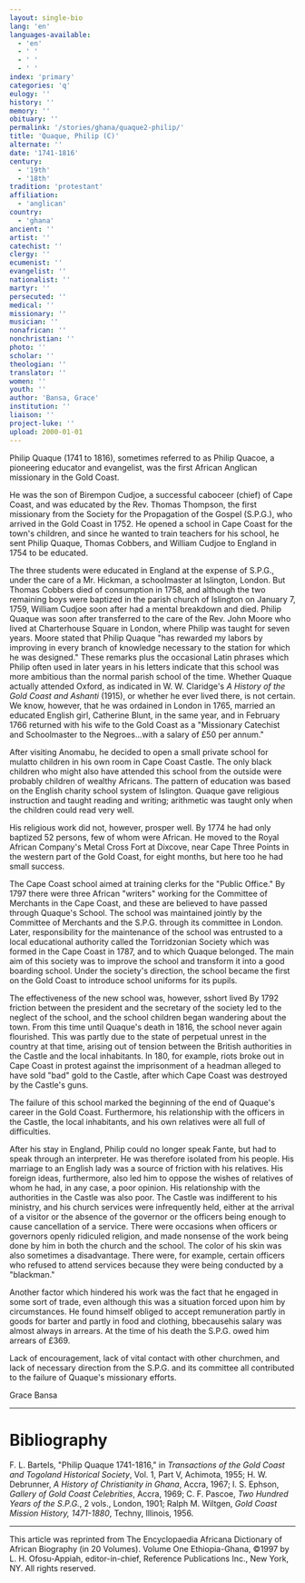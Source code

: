 ```yaml
---
layout: single-bio
lang: 'en'
languages-available:
  - 'en'
  - ' '
  - ' '
  - ' '
index: 'primary'
categories: 'q'
eulogy: ''
history: ''
memory: ''
obituary: ''
permalink: '/stories/ghana/quaque2-philip/'
title: 'Quaque, Philip (C)'
alternate: ''
date: '1741-1816'
century:
  - '19th'
  - '18th'
tradition: 'protestant'
affiliation:
  - 'anglican'
country:
  - 'ghana'
ancient: ''
artist: ''
catechist: ''
clergy: ''
ecumenist: ''
evangelist: ''
nationalist: ''
martyr: ''
persecuted: ''
medical: ''
missionary: ''
musician: ''
nonafrican: ''
nonchristian: ''
photo: ''
scholar: ''
theologian: ''
translator: ''
women: ''
youth: ''
author: 'Bansa, Grace'
institution: ''
liaison: ''
project-luke: ''
upload: 2000-01-01
---
```



Philip Quaque (1741 to 1816), sometimes referred to as Philip Quacoe, a pioneering educator and evangelist, was the first African Anglican missionary in the Gold Coast.

He was the son of Birempon Cudjoe, a successful caboceer (chief) of Cape Coast, and was educated by the Rev. Thomas Thompson, the first missionary from the Society for the Propagation of the Gospel (S.P.G.), who arrived in the Gold Coast in 1752. He opened a school in Cape Coast for the town's children, and since he wanted to train teachers for his school, he sent Philip Quaque, Thomas Cobbers, and William Cudjoe to England in 1754 to be educated.

The three students were educated in England at the expense of S.P.G., under the care of a Mr. Hickman, a schoolmaster at Islington, London. But Thomas Cobbers died of consumption in 1758, and although the two remaining boys were baptized in the parish church of Islington on January 7, 1759, William Cudjoe soon after had a mental breakdown and died. Philip Quaque was soon after transferred to the care of the Rev. John Moore who lived at Charterhouse Square in London, where Philip was taught for seven years. Moore stated that Philip Quaque "has rewarded my labors by improving in every branch of knowledge necessary to the station for which he was designed." These remarks plus the occasional Latin phrases which Philip often used in later years in his letters indicate that this school was more ambitious than the normal parish school of the time. Whether Quaque actually attended Oxford, as indicated in W. W. Claridge's *A History of the Gold Coast and Ashanti* (1915), or whether he ever lived there, is not certain. We know, however, that he was ordained in London in 1765, married an educated English girl, Catherine Blunt, in the same year, and in February 1766 returned with his wife to the Gold Coast as a "Missionary Catechist and Schoolmaster to the Negroes...with a salary of &#163;50 per annum."

After visiting Anomabu, he decided to open a small private school for mulatto children in his own room in Cape Coast Castle. The only black children who might also have attended this school from the outside were probably children of wealthy Africans. The pattern of education was based on the English charity school system of Islington. Quaque gave religious instruction and taught reading and writing; arithmetic was taught only when the children could read very well.

His religious work did not, however, prosper well. By 1774 he had only baptized 52 persons, few of whom were African. He moved to the Royal African Company's Metal Cross Fort at Dixcove, near Cape Three Points in the western part of the Gold Coast, for eight months, but here too he had small success.

The Cape Coast school aimed at training clerks for the "Public Office." By 1797 there were three African "writers" working for the Committee of Merchants in the Cape Coast, and these are believed to have passed through Quaque's School. The school was maintained jointly by the Committee of Merchants and the S.P.G. through its committee in London. Later, responsibility for the maintenance of the school was entrusted to a local educational authority called the Torridzonian Society which was formed in the Cape Coast in 1787, and to which Quaque belonged. The main aim of this society was to improve the school and transform it into a good boarding school. Under the society's direction, the school became the first on the Gold Coast to introduce school uniforms for its pupils.

The effectiveness of the new school was, however, sshort lived By 1792 friction between the president and the secretary of the society led to the neglect of the school, and the school children began wandering about the town. From this time until Quaque's death in 1816, the school never again flourished. This was partly due to the state of perpetual unrest in the country at that time, arising out of tension between the British authorities in the Castle and the local inhabitants. In 180, for example, riots broke out in Cape Coast in protest against the imprisonment of a headman alleged to have sold "bad" gold to the Castle, after which Cape Coast was destroyed by the Castle's guns.

The failure of this school marked the beginning of the end of Quaque's career in the Gold Coast. Furthermore, his relationship with the officers in the Castle, the local inhabitants, and his own relatives were all full of difficulties.

After his stay in England, Philip could no longer speak Fante, but had to speak through an interpreter. He was therefore isolated from his people. His marriage to an English lady was a source of friction with his relatives. His foreign ideas, furthermore, also led him to oppose the wishes of relatives of whom he had, in any case, a poor opinion. His relationship with the authorities in the Castle was also poor. The Castle was indifferent to his ministry, and his church services were infrequently held, either at the arrival of a visitor or the absence of the governor or the officers being enough to cause cancellation of a service. There were occasions when officers or governors openly ridiculed religion, and made nonsense of the work being done by him in both the church and the school. The color of his skin was also sometimes a disadvantage. There were, for example, certain officers who refused to attend services because they were being conducted by a "blackman."

Another factor which hindered his work was the fact that he engaged in some sort of trade, even although this was a situation forced upon him by circumstances. He found himself obliged to accept remuneration partly in goods for barter and partly in food and clothing, bbecausehis salary was almost always in arrears. At the time of his death the S.P.G. owed him arrears of &#163;369.

Lack of encouragement, lack of vital contact with other churchmen, and lack of necessary direction from the S.P.G. and its committee all contributed to the failure of Quaque's missionary efforts.

Grace Bansa

---

# Bibliography

F. L. Bartels, "Philip Quaque 1741-1816," in *Transactions of the Gold Coast and Togoland Historical Society*, Vol. 1, Part V, Achimota, 1955; H. W. Debrunner, *A History of Christianity in Ghana*, Accra, 1967; I. S. Ephson, *Gallery of Gold Coast Celebrities*, Accra, 1969; C. F. Pascoe, *Two Hundred Years of the S.P.G.*, 2 vols., London, 1901; Ralph M. Wiltgen, *Gold Coast Mission History, 1471-1880*, Techny, Illinois, 1956.

---

This article was reprinted from The Encyclopaedia Africana Dictionary of African Biography (in 20 Volumes). Volume One Ethiopia-Ghana, ©1997 by L. H. Ofosu-Appiah, editor-in-chief, Reference Publications Inc., New York, NY. All rights reserved.
